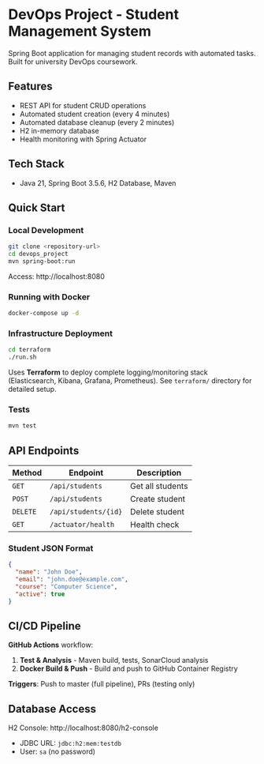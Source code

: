 # DevOps Project - Student Management System

Spring Boot application for managing student records with automated tasks. Built for university DevOps coursework.

## Features
- REST API for student CRUD operations
- Automated student creation (every 4 minutes)
- Automated database cleanup (every 2 minutes)
- H2 in-memory database
- Health monitoring with Spring Actuator

## Tech Stack
- Java 21, Spring Boot 3.5.6, H2 Database, Maven

## Quick Start

### Local Development
```bash
git clone <repository-url>
cd devops_project
mvn spring-boot:run
```
Access: http://localhost:8080

### Running with Docker
```bash
docker-compose up -d
```

### Infrastructure Deployment
```bash
cd terraform
./run.sh
```
Uses **Terraform** to deploy complete logging/monitoring stack (Elasticsearch, Kibana, Grafana, Prometheus). See `terraform/` directory for detailed setup.

### Tests
```bash
mvn test
```

## API Endpoints

| Method | Endpoint | Description |
|--------|----------|-------------|
| `GET` | `/api/students` | Get all students |
| `POST` | `/api/students` | Create student |
| `DELETE` | `/api/students/{id}` | Delete student |
| `GET` | `/actuator/health` | Health check |

### Student JSON Format
```json
{
  "name": "John Doe",
  "email": "john.doe@example.com",
  "course": "Computer Science",
  "active": true
}
```

## CI/CD Pipeline

**GitHub Actions** workflow:
1. **Test & Analysis** - Maven build, tests, SonarCloud analysis
2. **Docker Build & Push** - Build and push to GitHub Container Registry

**Triggers**: Push to master (full pipeline), PRs (testing only)

## Database Access
H2 Console: http://localhost:8080/h2-console
- JDBC URL: `jdbc:h2:mem:testdb`
- User: `sa` (no password)